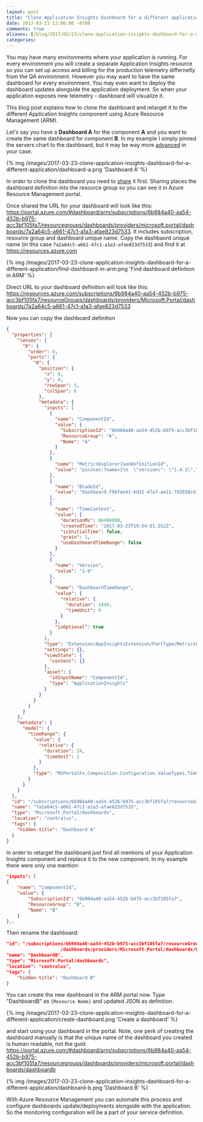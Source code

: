 ```yaml
---
layout: post
title: "Clone Application Insights Dashboard for a different application"
date: 2017-03-23 13:06:06 -0700
comments: true
aliases: [/blog/2017/03/23/clone-application-insights-dashboard-for-a-different-application/]
categories: 
---
```

You may have many environments where your application is running. For every environment you will create a separate Application Insights resource so you can set up access and billing for the production telemetry differnetly from the QA environment. However you may want to have the same dashboard for every environment. You may even want to deploy the dashboard updates alongside the application deployment. So when your application exposes new telemetry - dashboard will visualize it.

This blog post explains how to clone the dashboard and retarget it to the different Application Insights component using Azure Resource Management (ARM).

Let's say you have a **Dashboard A** for the component **A** and you want to create the same dashboard for component **B**. In my example I simply pinned the servers chart to the dashboard, but it may be way more [advanced](https://docs.microsoft.com/en-us/azure/application-insights/app-insights-dashboards) in your case.

{% img /images/2017-03-23-clone-application-insights-dashboard-for-a-different-application/dashboard-a.png 'Dashboard A' %}

In order to clone the dashboard you need to [share](https://docs.microsoft.com/en-us/azure/application-insights/app-insights-dashboards#share-dashboards) it first. Sharing places the dashboard definition into the resource group so you can see it in Azure Resource Management portal. 

Once shared the URL for your dashboard will look like this: https://portal.azure.com/#dashboard/arm/subscriptions/6b984a40-aa54-452b-b975-acc3bf105fa7/resourcegroups/dashboards/providers/microsoft.portal/dashboards/7a2a64c5-a661-47c1-a1a3-afae823d7533. It includes subscription, resource group and dashboard unique name. Copy the dashbaord unique name (in this case `7a2a64c5-a661-47c1-a1a3-afae823d7533`) and find it at https://resources.azure.com 

{% img /images/2017-03-23-clone-application-insights-dashboard-for-a-different-application/find-dashboard-in-arm.png 'Find dashboard definition in ARM' %}

Direct URL to your dashboard definition will look like this: https://resources.azure.com/subscriptions/6b984a40-aa54-452b-b975-acc3bf105fa7/resourceGroups/dashboards/providers/Microsoft.Portal/dashboards/7a2a64c5-a661-47c1-a1a3-afae823d7533

Now you can copy the dashboard definition

``` json
{
  "properties": {
    "lenses": {
      "0": {
        "order": 0,
        "parts": {
          "0": {
            "position": {
              "x": 0,
              "y": 0,
              "rowSpan": 5,
              "colSpan": 6
            },
            "metadata": {
              "inputs": [
                {
                  "name": "ComponentId",
                  "value": {
                    "SubscriptionId": "6b984a40-aa54-452b-b975-acc3bf105fa7",
                    "ResourceGroup": "A",
                    "Name": "A"
                  }
                },
                {
                  "name": "MetricsExplorerJsonDefinitionId",
                  "value": "pinJson:?name={\n  \"version\": \"1.4.1\",\n  \"isCustomDataModel\": false,\n  \"items\": [\n    {\n      \"id\": \"b2f8708b-4a48-4b35-b96e-7622caca21ce\",\n      \"chartType\": \"Area\",\n      \"chartHeight\": 4,\n      \"metrics\": [\n        {\n          \"id\": \"performanceCounter.percentage_processor_time.value\",\n          \"metricAggregation\": \"Avg\",\n          \"color\": \"msportalfx-bgcolor-g0\"\n        }\n      ],\n      \"priorPeriod\": false,\n      \"clickAction\": {\n        \"defaultBlade\": \"SearchBlade\"\n      },\n      \"horizontalBars\": true,\n      \"showOther\": true,\n      \"aggregation\": \"Avg\",\n      \"percentage\": false,\n      \"palette\": \"blueHues\",\n      \"yAxisOption\": 0\n    },\n    {\n      \"id\": \"093583d1-bc86-4c2e-91d8-527a2411910b\",\n      \"chartType\": \"Area\",\n      \"chartHeight\": 1,\n      \"metrics\": [\n        {\n          \"id\": \"performanceCounter.available_bytes.value\",\n          \"metricAggregation\": \"Avg\",\n          \"color\": \"msportalfx-bgcolor-j1\"\n        }\n      ],\n      \"priorPeriod\": false,\n      \"clickAction\": {\n        \"defaultBlade\": \"SearchBlade\"\n      },\n      \"horizontalBars\": true,\n      \"showOther\": true,\n      \"aggregation\": \"Avg\",\n      \"percentage\": false,\n      \"palette\": \"greenHues\",\n      \"yAxisOption\": 0\n    },\n    {\n      \"id\": \"03fd5488-b020-417b-97e2-bf7564568d3b\",\n      \"chartType\": \"Area\",\n      \"chartHeight\": 1,\n      \"metrics\": [\n        {\n          \"id\": \"performanceCounter.io_data_bytes_per_sec.value\",\n          \"metricAggregation\": \"Avg\",\n          \"color\": \"msportalfx-bgcolor-g0\"\n        }\n      ],\n      \"priorPeriod\": false,\n      \"clickAction\": {\n        \"defaultBlade\": \"SearchBlade\"\n      },\n      \"horizontalBars\": true,\n      \"showOther\": true,\n      \"aggregation\": \"Avg\",\n      \"percentage\": false,\n      \"palette\": \"blueHues\",\n      \"yAxisOption\": 0\n    },\n    {\n      \"id\": \"c31fd4cc-be41-449e-a657-d16d2e9c8487\",\n      \"chartType\": \"Area\",\n      \"chartHeight\": 1,\n      \"metrics\": [\n        {\n          \"id\": \"performanceCounter.number_of_exceps_thrown_per_sec.value\",\n          \"metricAggregation\": \"Avg\",\n          \"color\": \"msportalfx-bgcolor-d0\"\n        }\n      ],\n      \"priorPeriod\": false,\n      \"clickAction\": {\n        \"defaultBlade\": \"SearchBlade\"\n      },\n      \"horizontalBars\": true,\n      \"showOther\": true,\n      \"aggregation\": \"Avg\",\n      \"percentage\": false,\n      \"palette\": \"fail\",\n      \"yAxisOption\": 0\n    },\n    {\n      \"id\": \"8b942f02-ef58-46ac-877a-2f4c16a17a4f\",\n      \"chartType\": \"Area\",\n      \"chartHeight\": 1,\n      \"metrics\": [\n        {\n          \"id\": \"performanceCounter.requests_per_sec.value\",\n          \"metricAggregation\": \"Avg\",\n          \"color\": \"msportalfx-bgcolor-b2\"\n        }\n      ],\n      \"priorPeriod\": false,\n      \"clickAction\": {\n        \"defaultBlade\": \"SearchBlade\"\n      },\n      \"horizontalBars\": true,\n      \"showOther\": true,\n      \"aggregation\": \"Avg\",\n      \"percentage\": false,\n      \"palette\": \"warmHues\",\n      \"yAxisOption\": 0\n    }\n  ],\n  \"title\": \"Servers\",\n  \"currentFilter\": {\n    \"eventTypes\": [\n      10\n    ],\n    \"typeFacets\": {},\n    \"isPermissive\": false\n  },\n  \"jsonUri\": \"MetricsExplorerPinJsonDefinitionId - Dashboard.f9bfee41-bd32-47a7-ae11-7d2038cd3c44 - Pinned from 'AspNetServersMetrics'\"\n}"
                },
                {
                  "name": "BladeId",
                  "value": "Dashboard.f9bfee41-bd32-47a7-ae11-7d2038cd3c44"
                },
                {
                  "name": "TimeContext",
                  "value": {
                    "durationMs": 86400000,
                    "createdTime": "2017-03-23T19:54:01.552Z",
                    "isInitialTime": false,
                    "grain": 1,
                    "useDashboardTimeRange": false
                  }
                },
                {
                  "name": "Version",
                  "value": "1.0"
                },
                {
                  "name": "DashboardTimeRange",
                  "value": {
                    "relative": {
                      "duration": 1440,
                      "timeUnit": 0
                    }
                  },
                  "isOptional": true
                }
              ],
              "type": "Extension/AppInsightsExtension/PartType/MetricsExplorerOutsideMEBladePart",
              "settings": {},
              "viewState": {
                "content": {}
              },
              "asset": {
                "idInputName": "ComponentId",
                "type": "ApplicationInsights"
              }
            }
          }
        }
      }
    },
    "metadata": {
      "model": {
        "timeRange": {
          "value": {
            "relative": {
              "duration": 24,
              "timeUnit": 1
            }
          },
          "type": "MsPortalFx.Composition.Configuration.ValueTypes.TimeRange"
        }
      }
    }
  },
  "id": "/subscriptions/6b984a40-aa54-452b-b975-acc3bf105fa7/resourceGroups/dashboards/providers/Microsoft.Portal/dashboards/7a2a64c5-a661-47c1-a1a3-afae823d7533",
  "name": "7a2a64c5-a661-47c1-a1a3-afae823d7533",
  "type": "Microsoft.Portal/dashboards",
  "location": "centralus",
  "tags": {
    "hidden-title": "Dashboard A"
  }
}
```

In order to retarget the dashboard just find all mentions of your Application Insights component and replace it to the new component. In my example there were only one mention: 

``` json
"inputs": [
{
    "name": "ComponentId",
    "value": {
        "SubscriptionId": "6b984a40-aa54-452b-b975-acc3bf105fa7",
        "ResourceGroup": "B",
        "Name": "B"
    }
},.
```

Then rename the dashboard:

``` json
"id": "/subscriptions/6b984a40-aa54-452b-b975-acc3bf105fa7/resourceGroups
                    /dashboards/providers/Microsoft.Portal/dashboards/DashboardB",
"name": "DashboardB",
"type": "Microsoft.Portal/dashboards",
"location": "centralus",
"tags": {
    "hidden-title": "Dashboard B"
}
```

You can create the new dashboard in the ARM portal now. Type "DashboardB" as `{Resource Name}` and updated JSON as definition.

{% img /images/2017-03-23-clone-application-insights-dashboard-for-a-different-application/create-dashboard.png 'Create a dashboard' %}

and start using your dashboard in the portal. Note, one perk of creating the dashboard manually is that the unique name of the dashboard you created is human readable, not the guid: https://portal.azure.com/#dashboard/arm/subscriptions/6b984a40-aa54-452b-b975-acc3bf105fa7/resourcegroups/dashboards/providers/microsoft.portal/dashboards/dashboardb

{% img /images/2017-03-23-clone-application-insights-dashboard-for-a-different-application/dashboard-b.png 'Dashboard B' %}

With Azure Resource Management you can automate this process and configure dashboards update/deployments alongside with the application. So the monitoring configuration will be a part of your service definition. 
